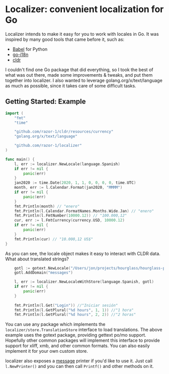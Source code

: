 # Localizer: convenient localization for Go

Localizer intends to make it easy for you to work with locales in Go. It was inspired by 
many good tools that came before it, such as:
* [Babel](http://babel.pocoo.org/) for Python
* [go-i18n](https://github.com/nicksnyder/go-i18n) 
* [cldr](https://github.com/theplant/cldr)

I couldn't find one Go package that did everything, so I took the best of what was out there, made some
improvements & tweaks, and put them together into localizer. I also wanted to leverage golang.org/x/text/language 
as much as possible, since it takes care of some difficult tasks. 

## Getting Started: Example
```go
import (
	"fmt"
	"time"

	"github.com/razor-1/cldr/resources/currency"
	"golang.org/x/text/language"

	"github.com/razor-1/localizer"
)

func main() {
	l, err := localizer.NewLocale(language.Spanish)
	if err != nil {
		panic(err)
	}
	jan2020 := time.Date(2020, 1, 1, 0, 0, 0, 0, time.UTC)
	month, err := l.Calendar.Format(jan2020, "MMMM")
	if err != nil {
		panic(err)
	}
	fmt.Println(month) // "enero"
	fmt.Println(l.Calendar.FormatNames.Months.Wide.Jan) // "enero"
	fmt.Println(l.FmtNumber(10000.12)) // "100.000,12"
	cur, err := l.FmtCurrency(currency.USD, 10000.12)
	if err != nil {
		panic(err)
	}
	fmt.Println(cur) // "10.000,12 US$"
}
```

As you can see, the locale object makes it easy to interact with CLDR data. What about translated strings?
```go
	gotl := gotext.NewLocale("/Users/jon/projects/hourglass/hourglass-py/hourglass/translations", "es")
	gotl.AddDomain("messages")

	l, err := localizer.NewLocaleWithStore(language.Spanish, gotl)
	if err != nil {
		panic(err)
    }
    
    fmt.Println(l.Get("Login")) //"Iniciar sesión"
    fmt.Println(l.GetPlural("%d hours", 1, 1)) //"1 hora" 
    fmt.Println(l.GetPlural("%d hours", 2, 2)) //"2 horas"
```

You can use any package which implements the `localizer/store.TranslationStore` interface to load translations. The above
example uses the gotext package, providing gettext po/mo support. Hopefully other common packages will implement this
interface to provide support for xliff, xmb, and other common formats. You can also easily implement it for your own
custom store.

localizer also exposes a [message](https://godoc.org/golang.org/x/text/message) printer if you'd like to use it. 
Just call `l.NewPrinter()` and you can then call `Printf()` and other methods on it.